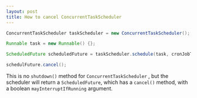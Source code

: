 ```yaml
---
layout: post
title: How to cancel ConcurrentTaskScheduler
---
```


```java
ConcurrentTaskScheduler taskScheduler = new ConcurrentTaskScheduler();

Runnable task = new Runnable() {};

ScheduledFuture scheduledFuture = taskScheduler.schedule(task, cronJobTrigger);

schedulFuture.cancel();
```

This is no ```shutdown()``` method for ```ConcurrentTaskScheduler``` , but the scheduler will return a ```ScheduledFuture```, which has a ```cancel()``` method, with a boolean ```mayInterruptIfRunning``` argument.
